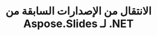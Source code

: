 ---
title: الانتقال من الإصدارات السابقة من Aspose.Slides لـ .NET
type: docs
weight: 320
url: /ar/net/migration-from-earlier-versions-of-aspose-slides-for-net/
---